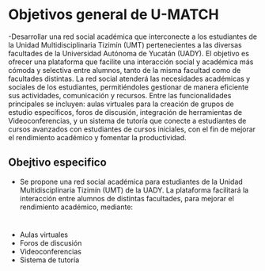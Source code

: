 # Objetivos general de U-MATCH
-Desarrollar una red social académica que interconecte a los estudiantes de la Unidad Multidisciplinaria Tizimín (UMT) pertenecientes a las diversas facultades de la Universidad Autónoma de Yucatán (UADY). El objetivo es ofrecer una plataforma que facilite una interacción social y académica más cómoda y selectiva entre alumnos, tanto de la misma facultad como de facultades distintas. La red social atenderá las necesidades académicas y sociales de los estudiantes, permitiéndoles gestionar de manera eficiente sus actividades, comunicación y recursos. Entre las funcionalidades principales se incluyen: aulas virtuales para la creación de grupos de estudio específicos, foros de discusión, integración de herramientas de Videoconferencias, y un sistema de tutoría que conecte a estudiantes de cursos avanzados con estudiantes de cursos iniciales, con el fin de mejorar el rendimiento académico y fomentar la productividad.

## Obejtivo especifico
- Se propone una red social académica para estudiantes de la Unidad Multidisciplinaria Tizimín (UMT) de la UADY. La plataforma facilitará la interacción entre alumnos de distintas facultades, para mejorar el rendimiento académico, mediante:
#
- Aulas virtuales
- Foros de discusión
- Videoconferencias 
- Sistema de tutoría 
